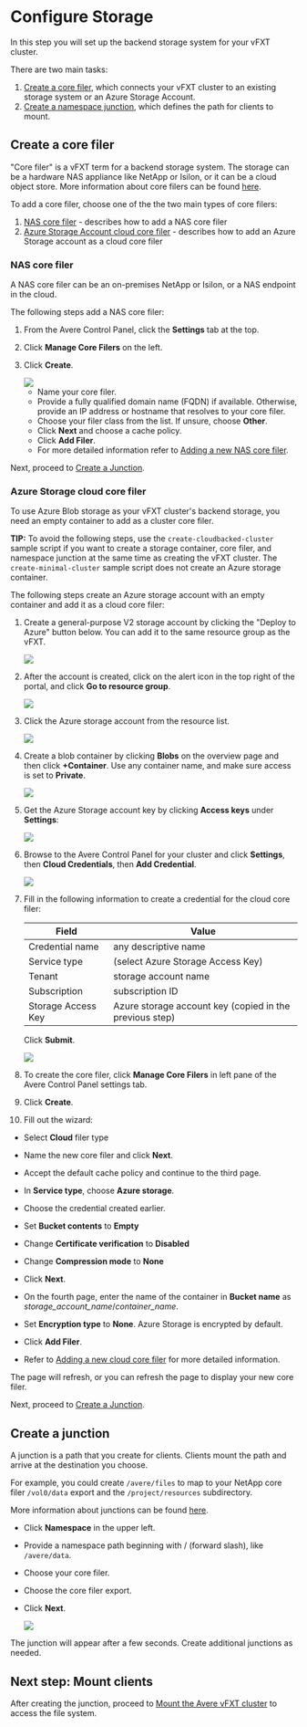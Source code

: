 # Configure Storage

In this step you will set up the backend storage system for your vFXT cluster. 

There are two main tasks: 
1. [Create a core filer](#create-a-core-filer), which connects your vFXT cluster to an existing storage system or an Azure Storage Account.
1. [Create a namespace junction](#create-a-junction), which defines the path for clients to mount.

## Create a core filer
"Core filer" is a vFXT term for a backend storage system. The storage can be a hardware NAS appliance like NetApp or Isilon, or it can be a cloud object store. More information about core filers can be found [here](http://library.averesystems.com/ops_guide/4_7/settings_overview.html#managing-core-filers).

To add a core filer, choose one of the the two main types of core filers:
  1. [NAS core filer](#nas-core-filer) - describes how to add a NAS core filer 
  2. [Azure Storage Account cloud core filer](#azure-storage-account-cloud-core-filer) - describes how to add an Azure Storage account as a cloud core filer

### NAS core filer

A NAS core filer can be an on-premises NetApp or Isilon, or a NAS endpoint in the cloud.  

The following steps add a NAS core filer:

1. From the Avere Control Panel, click the **Settings** tab at the top.

2. Click **Manage Core Filers** on the left. 

3. Click **Create**.

   <img src="images/22addcorefiler1b.png">

   * Name your core filer.
   * Provide a fully qualified domain name (FQDN) if available. Otherwise, provide an IP address or hostname that resolves to your core filer.
   * Choose your filer class from the list. If unsure, choose **Other**.
   * Click **Next** and choose a cache policy. 
   * Click **Add Filer**.
   * For more detailed information refer to [Adding a new NAS core filer](http://library.averesystems.com/ops_guide/4_7/new_core_filer_nas.html).

Next, proceed to [Create a Junction](#create-a-junction).  

### Azure Storage cloud core filer

To use Azure Blob storage as your vFXT cluster's backend storage, you need an empty container to add as a cluster core filer.

**TIP:** To avoid the following steps, use the ``create-cloudbacked-cluster`` sample script if you want to create a storage container, core filer, and namespace junction at the same time as creating the vFXT cluster. The ``create-minimal-cluster`` sample script does not create an Azure storage container.

The following steps create an Azure storage account with an empty container and add it as a cloud core filer:

1. Create a general-purpose V2 storage account by clicking the "Deploy to Azure" button below.  You can add it to the same resource group as the vFXT.

   <a href="https://portal.azure.com/#create/Microsoft.Template/uri/https%3A%2F%2Favereimageswestus.blob.core.windows.net%2Fgithubcontent%2Fsrc%2Fstorageaccount%2Fazuredeploy.json" target="_blank">
      <img src="https://raw.githubusercontent.com/Azure/azure-quickstart-templates/master/1-CONTRIBUTION-GUIDE/images/deploytoazure.png"/>
   </a>

2. After the account is created, click on the alert icon in the top right of the portal, and click **Go to resource group**.

   <img src="images/browse_to_resource_group.png">

3. Click the Azure storage account from the resource list.

   <img src="images/resource_list_storage_account.png">

4. Create a blob container by clicking **Blobs** on the overview page and then click **+Container**. Use any container name, and make sure access is set to **Private**.

   <img src="images/storage_account_blobs.png">

5. Get the Azure Storage account key by clicking **Access keys** under **Settings**:

   <img src="images/copy_storage_key.png">

6. Browse to the Avere Control Panel for your cluster and click **Settings**, then **Cloud Credentials**, then **Add Credential**.

   <img src="images/avere_cloud_credentials.png">

7. Fill in the following information to create a credential for the cloud core filer: 

   | Field | Value | 
   |---|---|
   | Credential name | any descriptive name |
   | Service type | (select Azure Storage Access Key) | 
   | Tenant | storage account name |
   | Subscription | subscription ID |
   | Storage Access Key | Azure storage account key (copied in the previous step) | 

   Click **Submit**.

   <img src="images/avere_cloud_credentials_submit.png">

8. To create the core filer, click **Manage Core Filers** in left pane of the Avere Control Panel settings tab.  

9. Click **Create**. 

10. Fill out the wizard:

   * Select **Cloud** filer type
   * Name the new core filer and click **Next**.
   
   * Accept the default cache policy and continue to the third page. 
   
   * In **Service type**, choose **Azure storage**. 
   * Choose the credential created earlier.
   * Set **Bucket contents** to **Empty**
   * Change **Certificate verification** to **Disabled**
   * Change **Compression mode** to **None**  
   * Click **Next**.
   
   * On the fourth page, enter the name of the container in **Bucket name** as *storage_account_name*/*container_name*.
   * Set **Encryption type** to **None**.  Azure Storage is encrypted by default.
   * Click **Add Filer**.
   * Refer to [Adding a new cloud core filer](<http://library.averesystems.com/ops_guide/4_7/new_core_filer_cloud.html>) for more detailed information. 

The page will refresh, or you can refresh the page to display your new core filer.

Next, proceed to [Create a Junction](#create-a-junction).

## Create a junction
A junction is a path that you create for clients. Clients mount the path and arrive at the destination you choose. 

For example, you could create `/avere/files` to map to your NetApp core filer `/vol0/data` export and the `/project/resources` subdirectory.

More information about junctions can be found [here](http://library.averesystems.com/ops_guide/4_7/gui_namespace.html).

- Click **Namespace** in the upper left.
- Provide a namespace path beginning with / (forward slash), like ``/avere/data``.
- Choose your core filer.
- Choose the core filer export.
- Click **Next**.

  <img src="images/24addjunction.png">

The junction will appear after a few seconds. Create additional junctions as needed.

## Next step: Mount clients
After creating the junction, proceed to [Mount the Avere vFXT cluster](mount_clients.md) to access the file system.
